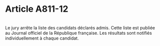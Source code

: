 # Article A811-12

<p><br/>Le jury arrête la liste des candidats déclarés admis. Cette liste est publiée au Journal officiel de la République française. Les résultats sont notifiés individuellement à chaque candidat.</p>